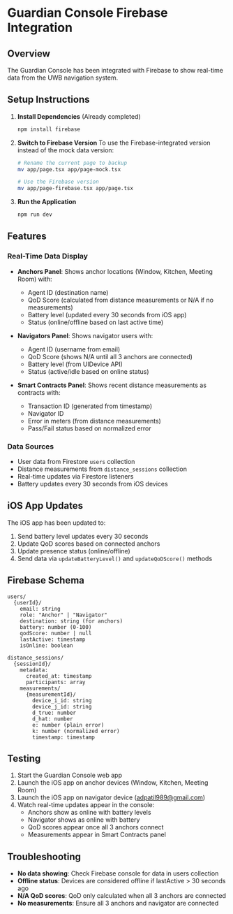 # Guardian Console Firebase Integration

## Overview
The Guardian Console has been integrated with Firebase to show real-time data from the UWB navigation system.

## Setup Instructions

1. **Install Dependencies** (Already completed)
   ```bash
   npm install firebase
   ```

2. **Switch to Firebase Version**
   To use the Firebase-integrated version instead of the mock data version:
   ```bash
   # Rename the current page to backup
   mv app/page.tsx app/page-mock.tsx
   
   # Use the Firebase version
   mv app/page-firebase.tsx app/page.tsx
   ```

3. **Run the Application**
   ```bash
   npm run dev
   ```

## Features

### Real-Time Data Display
- **Anchors Panel**: Shows anchor locations (Window, Kitchen, Meeting Room) with:
  - Agent ID (destination name)
  - QoD Score (calculated from distance measurements or N/A if no measurements)
  - Battery level (updated every 30 seconds from iOS app)
  - Status (online/offline based on last active time)

- **Navigators Panel**: Shows navigator users with:
  - Agent ID (username from email)
  - QoD Score (shows N/A until all 3 anchors are connected)
  - Battery level (from UIDevice API)
  - Status (active/idle based on online status)

- **Smart Contracts Panel**: Shows recent distance measurements as contracts with:
  - Transaction ID (generated from timestamp)
  - Navigator ID
  - Error in meters (from distance measurements)
  - Pass/Fail status based on normalized error

### Data Sources
- User data from Firestore `users` collection
- Distance measurements from `distance_sessions` collection
- Real-time updates via Firestore listeners
- Battery updates every 30 seconds from iOS devices

## iOS App Updates

The iOS app has been updated to:
1. Send battery level updates every 30 seconds
2. Update QoD scores based on connected anchors
3. Update presence status (online/offline)
4. Send data via `updateBatteryLevel()` and `updateQoDScore()` methods

## Firebase Schema

```
users/
  {userId}/
    email: string
    role: "Anchor" | "Navigator"
    destination: string (for anchors)
    battery: number (0-100)
    qodScore: number | null
    lastActive: timestamp
    isOnline: boolean

distance_sessions/
  {sessionId}/
    metadata:
      created_at: timestamp
      participants: array
    measurements/
      {measurementId}/
        device_i_id: string
        device_j_id: string
        d_true: number
        d_hat: number
        e: number (plain error)
        k: number (normalized error)
        timestamp: timestamp
```

## Testing

1. Start the Guardian Console web app
2. Launch the iOS app on anchor devices (Window, Kitchen, Meeting Room)
3. Launch the iOS app on navigator device (adpatil989@gmail.com)
4. Watch real-time updates appear in the console:
   - Anchors show as online with battery levels
   - Navigator shows as online with battery
   - QoD scores appear once all 3 anchors connect
   - Measurements appear in Smart Contracts panel

## Troubleshooting

- **No data showing**: Check Firebase console for data in users collection
- **Offline status**: Devices are considered offline if lastActive > 30 seconds ago
- **N/A QoD scores**: QoD only calculated when all 3 anchors are connected
- **No measurements**: Ensure all 3 anchors and navigator are connected